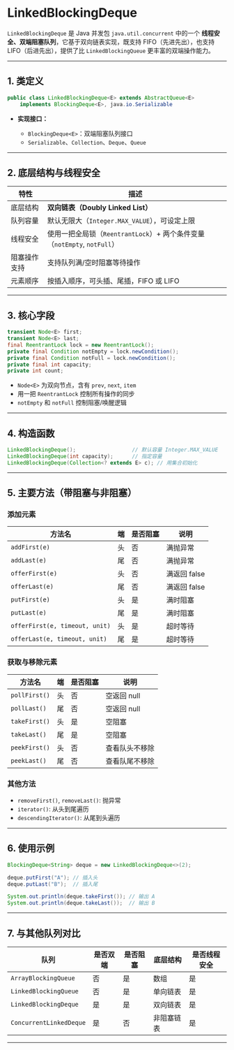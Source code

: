 # LinkedBlockingDeque

`LinkedBlockingDeque` 是 Java 并发包 `java.util.concurrent` 中的一个 **线程安全、双端阻塞队列**，它基于双向链表实现，既支持 FIFO（先进先出），也支持 LIFO（后进先出），提供了比 `LinkedBlockingQueue` 更丰富的双端操作能力。

---

## 1. 类定义

```java
public class LinkedBlockingDeque<E> extends AbstractQueue<E>
    implements BlockingDeque<E>, java.io.Serializable
```

* **实现接口：**

  * `BlockingDeque<E>`：双端阻塞队列接口
  * `Serializable`、`Collection`、`Deque`、`Queue`

---

## 2. 底层结构与线程安全

| 特性     | 描述                                                      |
| ------ | ------------------------------------------------------- |
| 底层结构   | **双向链表（Doubly Linked List）**                            |
| 队列容量   | 默认无限大（`Integer.MAX_VALUE`），可设定上限                        |
| 线程安全   | 使用一把全局锁（`ReentrantLock`）+ 两个条件变量（`notEmpty`, `notFull`） |
| 阻塞操作支持 | 支持队列满/空时阻塞等待操作                                          |
| 元素顺序   | 按插入顺序，可头插、尾插，FIFO 或 LIFO                                |

---

## 3. 核心字段

```java
transient Node<E> first;
transient Node<E> last;
final ReentrantLock lock = new ReentrantLock();
private final Condition notEmpty = lock.newCondition();
private final Condition notFull = lock.newCondition();
private final int capacity;
private int count;
```

* `Node<E>` 为双向节点，含有 `prev`, `next`, `item`
* 用一把 `ReentrantLock` 控制所有操作的同步
* `notEmpty` 和 `notFull` 控制阻塞/唤醒逻辑

---

## 4. 构造函数

```java
LinkedBlockingDeque();                  // 默认容量 Integer.MAX_VALUE
LinkedBlockingDeque(int capacity);      // 指定容量
LinkedBlockingDeque(Collection<? extends E> c); // 用集合初始化
```

---

## 5. 主要方法（带阻塞与非阻塞）

### 添加元素

| 方法名                            | 端 | 是否阻塞 | 说明        |
| ------------------------------ | - |------| --------- |
| `addFirst(e)`                  | 头 | 否    | 满抛异常      |
| `addLast(e)`                   | 尾 | 否    | 满抛异常      |
| `offerFirst(e)`                | 头 | 否    | 满返回 false |
| `offerLast(e)`                 | 尾 | 否    | 满返回 false |
| `putFirst(e)`                  | 头 | 是    | 满时阻塞      |
| `putLast(e)`                   | 尾 | 是    | 满时阻塞      |
| `offerFirst(e, timeout, unit)` | 头 | 是    | 超时等待      |
| `offerLast(e, timeout, unit)`  | 尾 | 是    | 超时等待      |

### 获取与移除元素

| 方法名           | 端 | 是否阻塞 | 说明       |
| ------------- | - |------| -------- |
| `pollFirst()` | 头 | 否    | 空返回 null |
| `pollLast()`  | 尾 | 否    | 空返回 null |
| `takeFirst()` | 头 | 是    | 空阻塞      |
| `takeLast()`  | 尾 | 是    | 空阻塞      |
| `peekFirst()` | 头 | 否    | 查看队头不移除  |
| `peekLast()`  | 尾 | 否    | 查看队尾不移除  |

### 其他方法

* `removeFirst()`, `removeLast()`: 抛异常
* `iterator()`: 从头到尾遍历
* `descendingIterator()`: 从尾到头遍历

---

## 6. 使用示例

```java
BlockingDeque<String> deque = new LinkedBlockingDeque<>(2);

deque.putFirst("A"); // 插入头
deque.putLast("B");  // 插入尾

System.out.println(deque.takeFirst()); // 输出 A
System.out.println(deque.takeLast());  // 输出 B
```

---


## 7. 与其他队列对比

| 队列                      | 是否双端 | 是否阻塞 | 底层结构  | 是否线程安全 |
| ----------------------- |------| ---- | ----- | ------ |
| `ArrayBlockingQueue`    | 否    | 是    | 数组    | 是      |
| `LinkedBlockingQueue`   | 否    | 是    | 单向链表  | 是      |
| `LinkedBlockingDeque`   | 是    | 是    | 双向链表  | 是      |
| `ConcurrentLinkedDeque` | 是    | 否    | 非阻塞链表 | 是      |

---


